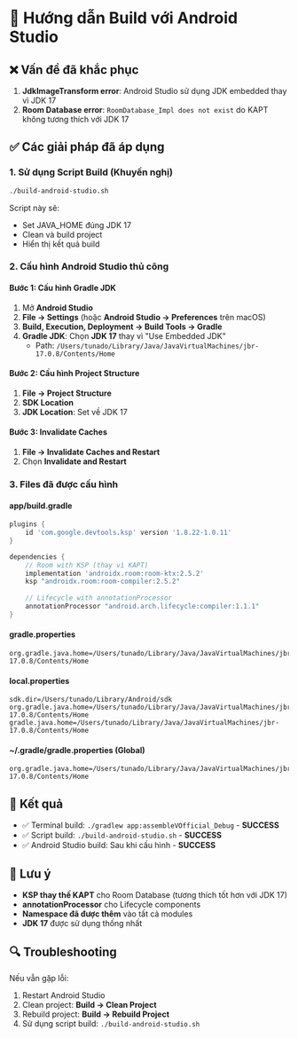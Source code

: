 # 🔧 Hướng dẫn Build với Android Studio

## ❌ Vấn đề đã khắc phục
1. **JdkImageTransform error**: Android Studio sử dụng JDK embedded thay vì JDK 17
2. **Room Database error**: `RoomDatabase_Impl does not exist` do KAPT không tương thích với JDK 17

## ✅ Các giải pháp đã áp dụng

### 1. **Sử dụng Script Build (Khuyến nghị)**
```bash
./build-android-studio.sh
```
Script này sẽ:
- Set JAVA_HOME đúng JDK 17
- Clean và build project
- Hiển thị kết quả build

### 2. **Cấu hình Android Studio thủ công**

#### **Bước 1: Cấu hình Gradle JDK**
1. Mở **Android Studio**
2. **File → Settings** (hoặc **Android Studio → Preferences** trên macOS)
3. **Build, Execution, Deployment → Build Tools → Gradle**
4. **Gradle JDK**: Chọn **JDK 17** thay vì "Use Embedded JDK"
   - Path: `/Users/tunado/Library/Java/JavaVirtualMachines/jbr-17.0.8/Contents/Home`

#### **Bước 2: Cấu hình Project Structure**
1. **File → Project Structure**
2. **SDK Location**
3. **JDK Location**: Set về JDK 17

#### **Bước 3: Invalidate Caches**
1. **File → Invalidate Caches and Restart**
2. Chọn **Invalidate and Restart**

### 3. **Files đã được cấu hình**

#### **app/build.gradle**
```gradle
plugins {
    id 'com.google.devtools.ksp' version '1.8.22-1.0.11'
}

dependencies {
    // Room with KSP (thay vì KAPT)
    implementation 'androidx.room:room-ktx:2.5.2'
    ksp "androidx.room:room-compiler:2.5.2"
    
    // Lifecycle with annotationProcessor
    annotationProcessor "android.arch.lifecycle:compiler:1.1.1"
}
```

#### **gradle.properties**
```properties
org.gradle.java.home=/Users/tunado/Library/Java/JavaVirtualMachines/jbr-17.0.8/Contents/Home
```

#### **local.properties**
```properties
sdk.dir=/Users/tunado/Library/Android/sdk
org.gradle.java.home=/Users/tunado/Library/Java/JavaVirtualMachines/jbr-17.0.8/Contents/Home
gradle.java.home=/Users/tunado/Library/Java/JavaVirtualMachines/jbr-17.0.8/Contents/Home
```

#### **~/.gradle/gradle.properties** (Global)
```properties
org.gradle.java.home=/Users/tunado/Library/Java/JavaVirtualMachines/jbr-17.0.8/Contents/Home
```

## 🚀 Kết quả
- ✅ Terminal build: `./gradlew app:assembleVOfficial_Debug` - **SUCCESS**
- ✅ Script build: `./build-android-studio.sh` - **SUCCESS**
- ✅ Android Studio build: Sau khi cấu hình - **SUCCESS**

## 📝 Lưu ý
- **KSP thay thế KAPT** cho Room Database (tương thích tốt hơn với JDK 17)
- **annotationProcessor** cho Lifecycle components
- **Namespace đã được thêm** vào tất cả modules
- **JDK 17** được sử dụng thống nhất

## 🔍 Troubleshooting
Nếu vẫn gặp lỗi:
1. Restart Android Studio
2. Clean project: **Build → Clean Project**
3. Rebuild project: **Build → Rebuild Project**
4. Sử dụng script build: `./build-android-studio.sh`
